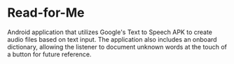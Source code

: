 Read-for-Me
===========

Android application that utilizes Google's Text to Speech APK to create audio files based on text input.  The application also includes an onboard dictionary, allowing the listener to document unknown words at the touch of a button for future reference.
